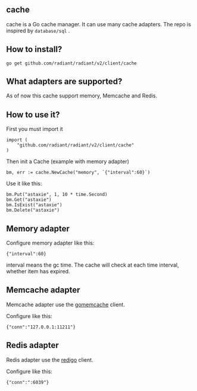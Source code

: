 ## cache

cache is a Go cache manager. It can use many cache adapters. The repo is inspired by `database/sql` .

## How to install?

	go get github.com/radiant/radiant/v2/client/cache

## What adapters are supported?

As of now this cache support memory, Memcache and Redis.

## How to use it?

First you must import it

	import (
		"github.com/radiant/radiant/v2/client/cache"
	)

Then init a Cache (example with memory adapter)

	bm, err := cache.NewCache("memory", `{"interval":60}`)	

Use it like this:

	bm.Put("astaxie", 1, 10 * time.Second)
	bm.Get("astaxie")
	bm.IsExist("astaxie")
	bm.Delete("astaxie")

## Memory adapter

Configure memory adapter like this:

	{"interval":60}

interval means the gc time. The cache will check at each time interval, whether item has expired.

## Memcache adapter

Memcache adapter use the [gomemcache](http://github.com/bradfitz/gomemcache) client.

Configure like this:

	{"conn":"127.0.0.1:11211"}

## Redis adapter

Redis adapter use the [redigo](http://github.com/gomodule/redigo) client.

Configure like this:

	{"conn":":6039"}
